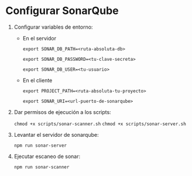 # Configurar SonarQube
1. Configurar variables de entorno:

    - En el servidor 
    
        `export SONAR_DB_PATH=<ruta-absoluta-db>`
        
        `export SONAR_DB_PASSWORD=<tu-clave-secreta>`
        
        `export SONAR_DB_USER=<tu-usuario>`
    
    - En el cliente
    
        `export PROJECT_PATH=<ruta-absoluta-tu-proyecto>`
        
        `export SONAR_URI=<url-puerto-de-sonarqube>`

1. Dar permisos de ejecución a los scripts:
    
    `chmod +x scripts/sonar-scanner.sh`
    `chmod +x scripts/sonar-server.sh`
    
1. Levantar el servidor de sonarqube:
    
    `npm run sonar-server`

1. Ejecutar escaneo de sonar:

    `npm run sonar-scanner`

